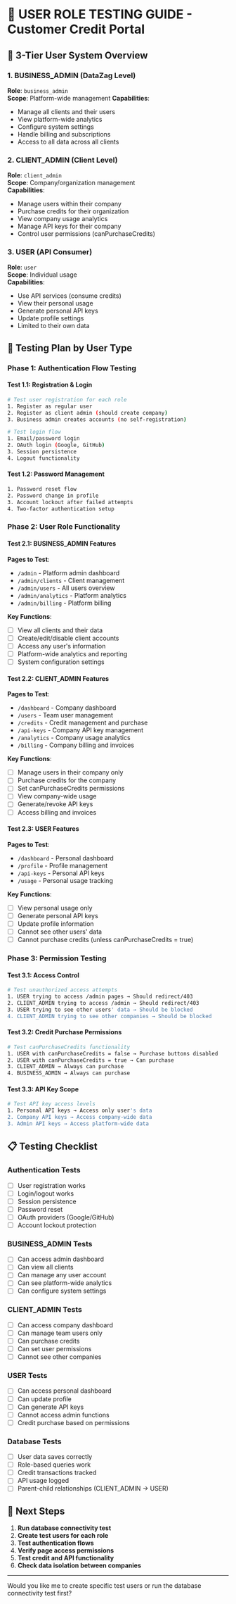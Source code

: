 # 🔐 **USER ROLE TESTING GUIDE - Customer Credit Portal**

## 🏢 **3-Tier User System Overview**

### **1. BUSINESS_ADMIN (DataZag Level)**
**Role**: `business_admin`  
**Scope**: Platform-wide management
**Capabilities**:
- Manage all clients and their users
- View platform-wide analytics
- Configure system settings
- Handle billing and subscriptions
- Access to all data across all clients

### **2. CLIENT_ADMIN (Client Level)**
**Role**: `client_admin`  
**Scope**: Company/organization management  
**Capabilities**:
- Manage users within their company
- Purchase credits for their organization
- View company usage analytics
- Manage API keys for their company
- Control user permissions (canPurchaseCredits)

### **3. USER (API Consumer)**
**Role**: `user`  
**Scope**: Individual usage  
**Capabilities**:
- Use API services (consume credits)
- View their personal usage
- Generate personal API keys
- Update profile settings
- Limited to their own data

## 🧪 **Testing Plan by User Type**

### **Phase 1: Authentication Flow Testing**

#### **Test 1.1: Registration & Login**
```bash
# Test user registration for each role
1. Register as regular user
2. Register as client admin (should create company)
3. Business admin creates accounts (no self-registration)

# Test login flow
1. Email/password login
2. OAuth login (Google, GitHub)
3. Session persistence
4. Logout functionality
```

#### **Test 1.2: Password Management**
```bash
1. Password reset flow
2. Password change in profile
3. Account lockout after failed attempts
4. Two-factor authentication setup
```

### **Phase 2: User Role Functionality**

#### **Test 2.1: BUSINESS_ADMIN Features**
**Pages to Test**:
- `/admin` - Platform admin dashboard
- `/admin/clients` - Client management
- `/admin/users` - All users overview
- `/admin/analytics` - Platform analytics
- `/admin/billing` - Platform billing

**Key Functions**:
- [ ] View all clients and their data
- [ ] Create/edit/disable client accounts
- [ ] Access any user's information
- [ ] Platform-wide analytics and reporting
- [ ] System configuration settings

#### **Test 2.2: CLIENT_ADMIN Features**
**Pages to Test**:
- `/dashboard` - Company dashboard
- `/users` - Team user management
- `/credits` - Credit management and purchase
- `/api-keys` - Company API key management
- `/analytics` - Company usage analytics
- `/billing` - Company billing and invoices

**Key Functions**:
- [ ] Manage users in their company only
- [ ] Purchase credits for the company
- [ ] Set canPurchaseCredits permissions
- [ ] View company-wide usage
- [ ] Generate/revoke API keys
- [ ] Access billing and invoices

#### **Test 2.3: USER Features**
**Pages to Test**:
- `/dashboard` - Personal dashboard
- `/profile` - Profile management
- `/api-keys` - Personal API keys
- `/usage` - Personal usage tracking

**Key Functions**:
- [ ] View personal usage only
- [ ] Generate personal API keys
- [ ] Update profile information
- [ ] Cannot see other users' data
- [ ] Cannot purchase credits (unless canPurchaseCredits = true)

### **Phase 3: Permission Testing**

#### **Test 3.1: Access Control**
```bash
# Test unauthorized access attempts
1. USER trying to access /admin pages → Should redirect/403
2. CLIENT_ADMIN trying to access /admin → Should redirect/403
3. USER trying to see other users' data → Should be blocked
4. CLIENT_ADMIN trying to see other companies → Should be blocked
```

#### **Test 3.2: Credit Purchase Permissions**
```bash
# Test canPurchaseCredits functionality
1. USER with canPurchaseCredits = false → Purchase buttons disabled
2. USER with canPurchaseCredits = true → Can purchase
3. CLIENT_ADMIN → Always can purchase
4. BUSINESS_ADMIN → Always can purchase
```

#### **Test 3.3: API Key Scope**
```bash
# Test API key access levels
1. Personal API keys → Access only user's data
2. Company API keys → Access company-wide data
3. Admin API keys → Access platform-wide data
```

## 📋 **Testing Checklist**

### **Authentication Tests**
- [ ] User registration works
- [ ] Login/logout works
- [ ] Session persistence
- [ ] Password reset
- [ ] OAuth providers (Google/GitHub)
- [ ] Account lockout protection

### **BUSINESS_ADMIN Tests**
- [ ] Can access admin dashboard
- [ ] Can view all clients
- [ ] Can manage any user account
- [ ] Can see platform-wide analytics
- [ ] Can configure system settings

### **CLIENT_ADMIN Tests**
- [ ] Can access company dashboard
- [ ] Can manage team users only
- [ ] Can purchase credits
- [ ] Can set user permissions
- [ ] Cannot see other companies

### **USER Tests**
- [ ] Can access personal dashboard
- [ ] Can update profile
- [ ] Can generate API keys
- [ ] Cannot access admin functions
- [ ] Credit purchase based on permissions

### **Database Tests**
- [ ] User data saves correctly
- [ ] Role-based queries work
- [ ] Credit transactions tracked
- [ ] API usage logged
- [ ] Parent-child relationships (CLIENT_ADMIN → USER)

## 🎯 **Next Steps**

1. **Run database connectivity test**
2. **Create test users for each role**
3. **Test authentication flows**
4. **Verify page access permissions**
5. **Test credit and API functionality**
6. **Check data isolation between companies**

---

Would you like me to create specific test users or run the database connectivity test first?
